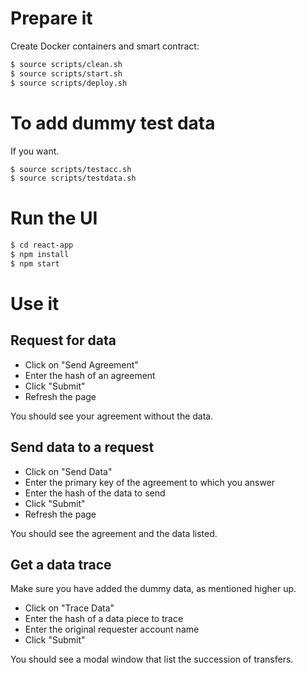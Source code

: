 # Prepare it

Create Docker containers and smart contract:

```sh
$ source scripts/clean.sh
$ source scripts/start.sh
$ source scripts/deploy.sh
```

# To add dummy test data

If you want.

```sh
$ source scripts/testacc.sh
$ source scripts/testdata.sh
```

# Run the UI

```sh
$ cd react-app
$ npm install
$ npm start
```

# Use it

## Request for data

* Click on "Send Agreement"
* Enter the hash of an agreement
* Click "Submit"
* Refresh the page

You should see your agreement without the data.

## Send data to a request

* Click on "Send Data"
* Enter the primary key of the agreement to which you answer
* Enter the hash of the data to send
* Click "Submit"
* Refresh the page

You should see the agreement and the data listed.

## Get a data trace

Make sure you have added the dummy data, as mentioned higher up.

* Click on "Trace Data"
* Enter the hash of a data piece to trace
* Enter the original requester account name
* Click "Submit"

You should see a modal window that list the succession of transfers.